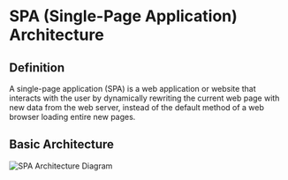 # SPA (Single-Page Application) Architecture

## Definition
A single-page application (SPA) is a web application or website that interacts with the user by dynamically rewriting the current web page with new data from the web server, instead of the default method of a web browser loading entire new pages.

## Basic Architecture
![SPA Architecture Diagram](spa-001.svg)
